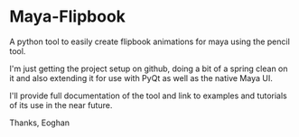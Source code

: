 Maya-Flipbook
=============

A python tool to easily create flipbook animations for maya using the pencil tool.

I'm just getting the project setup on github, doing a bit of a spring clean on it and also extending it for use with PyQt
as well as the native Maya UI.

I'll provide full documentation of the tool and link to examples and tutorials of its use in the near future.

Thanks,
Eoghan